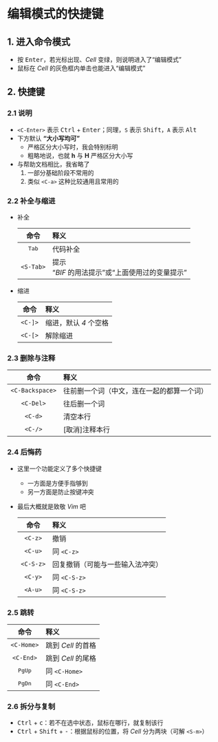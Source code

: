 # 编辑模式的快捷键

## 1. 进入命令模式

- 按 <kbd>Enter</kbd>，若光标出现、*Cell* 变绿，则说明进入了“编辑模式”
- 鼠标在 *Cell* 的灰色框内单击也能进入“编辑模式”

## 2. 快捷键

### 2.1 说明

- `<C-Enter>` 表示 <kbd>Ctrl</kbd> + <kbd>Enter</kbd>；同理，`S` 表示 <kbd>Shift</kbd>，`A` 表示 <kbd>Alt</kbd>
- 下方默认 **“大小写均可”**
    - 严格区分大小写时，我会特别标明
    - 粗略地说，也就 **h** 与 **H** 严格区分大小写
- 与帮助文档相比，我省略了
    1. 一部分基础阶段不常用的
    2. 类似 `<C-a>` 这种比较通用且常用的

### 2.2 补全与缩进

- 补全

    | 命令 | 释义 |
    | :---: | :--- |
    | <kbd>Tab</kbd> | 代码补全 |
    | `<S-Tab>` | 提示 <br>“*BIF* 的用法提示”或“上面使用过的变量提示” |

- 缩进

    | 命令 | 释义 |
    | :---: | :--- |
    | `<C-]>` | 缩进，默认 *4* 个空格 |
    | `<C-[>` | 解除缩进 |

### 2.3 删除与注释

| 命令 | 释义 |
| :---: | :--- |
| `<C-Backspace>` | 往前删一个词（中文，连在一起的都算一个词） |
| `<C-Del>` | 往后删一个词 |
| `<C-d>` | 清空本行 |
| `<C-/>` | [取消]注释本行 |

### 2.4 后悔药

- 这里一个功能定义了多个快捷键
    - 一方面是方便手指够到
    - 另一方面是防止按键冲突
- 最后大概就是致敬 *Vim* 吧
  
    | 命令 | 释义 |
    | :---: | :--- |
    | `<C-z>` | 撤销 |
    | `<C-u>` | 同 `<C-z>` |
    | `<C-S-z>` | 回复撤销（可能与一些输入法冲突） |
    | `<C-y>` | 同 `<C-S-z>` |
    | `<A-u>` | 同 `<C-S-z>` |

### 2.5 跳转

| 命令 | 释义 |
| :---: | :--- |
| `<C-Home>` | 跳到 *Cell* 的首格 |
| `<C-End>` | 跳到 *Cell* 的尾格 |
| <kbd>PgUp</kbd> | 同 `<C-Home>` |
| <kbd>PgDn</kbd> | 同 `<C-End>` |

### 2.6 拆分与复制

- <kbd>Ctrl</kbd> + <kbd>c</kbd>：若不在选中状态，鼠标在哪行，就复制该行
- <kbd>Ctrl</kbd> + <kbd>Shift</kbd> + <kbd>-</kbd>：根据鼠标的位置，将 *Cell* 分为两块（可解 `<S-m>`）
